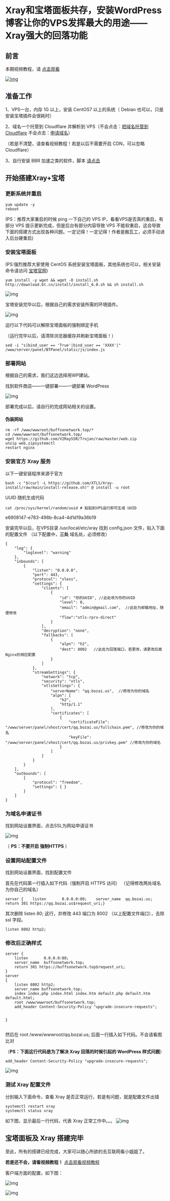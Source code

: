 # Xray和宝塔面板共存，安装WordPress博客让你的VPS发挥最大的用途——Xray强大的回落功能

## 前言

本期视频教程，请 [点击观看](https://www.v2rayssr.com/go?url=https://youtu.be/gOOJSLICiK4)

[![img](Xray和宝塔面板共存.assets/截屏2021-03-12-12.40.56.jpg)](https://www.v2rayssr.com/go?url=https://youtu.be/gOOJSLICiK4)

## 准备工作

1、VPS一台，内存 1G 以上，安装 CentOS7 以上的系统（ Debian 也可以，只是安装宝塔插件会很耗时）

2、域名一个托管到 Cloudflare 并解析到 VPS（不会点击：[把域名托管到 Cloudflare](https://www.v2rayssr.com/cloudflaretg.html) 不会点击：[申请域名](https://www.v2rayssr.com/yumingreg.html)）

（若是不清楚，请查看视频教程！若是以后不需要开启 CDN，可以忽略 Cloudflare）

3、自行安装 BBR 加速之类的软件，脚本 [请点击](https://www.v2rayssr.com/bbr.html)

## 开始搭建Xray+宝塔

### 更新系统并重启

```
yum update -y
reboot
```

(PS：推荐大家重启的时候 ping 一下自己的 VPS IP，看看VPS是否真的重启，有部分 VPS 提示更新完成，但是后台有部分内容导致 VPS 不能软重启，这会导致下面的搭建方式出现各种问题。一定记得！一定记得！作者是搬瓦工，必须手动进入后台硬重启)

### 安装宝塔面板

(PS:强烈推荐大家使用 CentOS 系统安装宝塔面板，其他系统也可以，相关安装命令请访问 [宝塔官网](https://www.v2rayssr.com/go?url=https://www.bt.cn))

```
yum install -y wget && wget -O install.sh http://download.bt.cn/install/install_6.0.sh && sh install.sh
```

![img](Xray和宝塔面板共存.assets/截屏2021-03-04-10.27.23.png)

宝塔安装完毕以后，根据自己的需求安装所需的环境插件。

![img](Xray和宝塔面板共存.assets/截屏2021-03-04-10.28.42.png)

运行以下代码可以解除宝塔面板的强制绑定手机

（运行完毕以后，请清除浏览器缓存并刷新宝塔面板！）

```
sed -i "s|bind_user == 'True'|bind_user == 'XXXX'|" /www/server/panel/BTPanel/static/js/index.js
```

### 部署网站

根据自己的需求，我们这边选择用WP建站。

找到软件商店——一键部署——一键部署 WordPress

![img](Xray和宝塔面板共存.assets/截屏2021-03-04-10.35.21.png)

部署完成以后，请自行的完成网站相关的设置。

#### 伪装网站

```
rm -rf /www/wwwroot/buffsonetwork.top/*
cd /www/wwwroot/buffsonetwork.top/
wget https://github.com/V2RaySSR/Trojan/raw/master/web.zip
unzip web.zipsystemctl 
restart nginx
```



### 安装官方 Xray 服务

以下一键安装程序来源于官方

```
bash -c "$(curl -L https://github.com/XTLS/Xray-install/raw/main/install-release.sh)" @ install -u root
```

UUID 随机生成代码

```
cat /proc/sys/kernel/random/uuid # 粘贴到VPS运行即可生成 UUID
```

e6908147-e783-498b-8ca4-4d1d19a36b19



安装完毕以后，在VPS目录 /usr/local/etc/xray 找到 config,json 文件，贴入下面的配置文件
（以下配置中，**三处** 域名处，必须修改）

```
{
    "log": {
        "loglevel": "warning"
    }, 
    "inbounds": [
        {
            "listen": "0.0.0.0", 
            "port": 443, 
            "protocol": "vless", 
            "settings": {
                "clients": [
                    {
                        "id": "你的UUID", //此处改为你的UUID
                        "level": 0, 
                        "email": "admin@gmail.com",  //此处为邮箱地址，随便修改
                        "flow":"xtls-rprx-direct"
                    }
                ], 
                "decryption": "none", 
                "fallbacks": [
                    {
                        "alpn": "h2", 
                        "dest": 8002   //此处为回落端口，若更改，请更改后面Nginx的相应配置
                    }
                ]
            }, 
            "streamSettings": {
                "network": "tcp", 
                "security": "xtls", 
                "xtlsSettings": {
                    "serverName": "qq.bozai.us",  //修改为你的域名
                    "alpn": [
                        "h2", 
                        "http/1.1"
                    ], 
                    "certificates": [
                        {
                            "certificateFile": "/www/server/panel/vhost/cert/qq.bozai.us/fullchain.pem", //修改为你的域名
                            "keyFile": "/www/server/panel/vhost/cert/qq.bozai.us/privkey.pem" //修改为你的域名
                        }
                    ]
                }
            }
        }
    ], 
    "outbounds": [
        {
            "protocol": "freedom", 
            "settings": { }
        }
    ]
}
```

### 为域名申请证书

找到网站设置界面，点击SSL为网站申请证书

![img](Xray和宝塔面板共存.assets/截屏2021-03-04-10.49.05.png)

（ **PS：不要开启 强制HTTPS** ）

### 设置网站配置文件

找到网站设置界面，找到配置文件

首先在代码第一行插入如下代码（强制开启 HTTPS 访问）
（记得修改两处域名为你自己的域名）

```
server {    listen       0.0.0.0:80;    server_name  qq.bozai.us;    return 301 https://qq.bozai.us$request_uri;}
```

其次删除 listen 80; 这行，并修改 443 端口为 8002 （以上配置文件端口），去除 ssl 字段。

```
listen 8002 http2;
```



### 修改后正确样式

```
server {
    listen       0.0.0.0:80;
    server_name  buffsonetwork.top;
    return 301 https://buffsonetwork.top$request_uri;
}
server
{
	listen 8002 http2;
    server_name buffsonetwork.top;
    index index.php index.html index.htm default.php default.htm default.html;
    root /www/wwwroot/buffsonetwork.top;
    add_header Content-Security-Policy "upgrade-insecure-requests";
    

}


```





然后在 root /www/wwwroot/qq.bozai.us; 后面一行插入如下代码。不会请看图比对

（**PS：下面这行代码是为了解决 Xray 回落的时候引起的 WordPress 样式问题**）

```
add_header Content-Security-Policy "upgrade-insecure-requests";
```

![img](Xray和宝塔面板共存.assets/截屏2021-03-04-17.27.19.png)

### 测试 Xray 配置文件

分别输入下面命令，查看 Xray 是否正常运行，若是有问题，就是配置文件出错

```
systemctl restart xray
systemctl status xray
```

如下图，显示最后一行代码，代表 Xray 正常工作中。。。
![img](Xray和宝塔面板共存.assets/截屏2021-03-04-17.32.57.png)

## 宝塔面板及 Xray 搭建完毕

至此，所有的搭建已经完成，大家可以随心所欲的去互联网看小姐姐了。

**若是还不会，请看视频教程！** [点击观看视频教程](https://www.v2rayssr.com/go?url=https://youtu.be/gOOJSLICiK4)

客户端方面的配置，如下图：

![img](Xray和宝塔面板共存.assets/截屏2021-03-04-17.40.30.png)

![img](Xray和宝塔面板共存.assets/截屏2021-03-04-17.40.15.png)